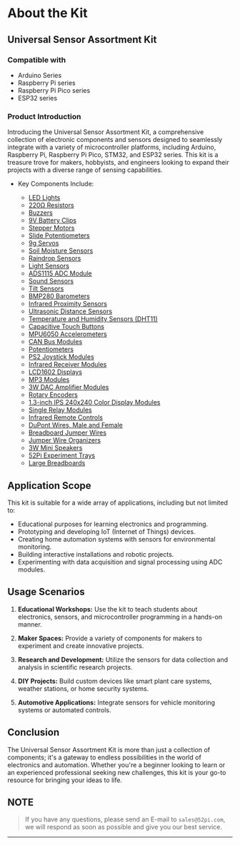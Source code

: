 # **About the Kit** 

## **Universal Sensor Assortment Kit**

### **Compatible with** 

* Arduino Series
* Raspberry Pi series
* Raspberry Pi Pico series
* ESP32 series 

### **Product Introduction**

Introducing the Universal Sensor Assortment Kit, a comprehensive collection of electronic components and sensors designed to seamlessly integrate with a variety of microcontroller platforms, including Arduino, Raspberry Pi, Raspberry Pi Pico, STM32, and ESP32 series. This kit is a treasure trove for makers, hobbyists, and engineers looking to expand their projects with a diverse range of sensing capabilities.

* Key Components Include:

	- [LED Lights](./components/LED_lights.md)
	- [220Ω Resistors](./components/220Ω_Resistors.md)
	- [Buzzers](./components/Buzzers.md)
    - [9V Battery Clips](./components/9V_Battery_Clips.md)
   	- [Stepper Motors](./components/Stepper_Motors.md)
   	- [Slide Potentiometers](./components/Slide_Potentiometers.md)
   	- [9g Servos](./components/9g_Servos.md)
   	- [Soil Moisture Sensors](./components/Soil_Moisture_Sensors.md)
 	- [Raindrop Sensors](./components/Raindrop_Sensors.md)
    - [Light Sensors](./components/Light_Sensors.md)
    - [ADS1115 ADC Module](./components/ADS1115_ADC_Module.md)
    - [Sound Sensors](./components/Sound_Sensors.md)
    - [Tilt Sensors](./components/Tilt_Sensors.md)
    - [BMP280 Barometers](./components/BMP280_Barometers.md)
    - [Infrared Proximity Sensors](./components/Infrared_Proximity_Sensors.md)
    - [Ultrasonic Distance Sensors](./components/Ultrasonic_Distance_Sensors.md)
    - [Temperature and Humidity Sensors (DHT11)](./components/Temperature_and_Humidity_Sensors_(DHT11).md)
    - [Capacitive Touch Buttons](./components/Capacitive_Touch_Buttons.md)
    - [MPU6050 Accelerometers](./components/MPU6050_Accelerometers.md)
    - [CAN Bus Modules](./components/CAN_Bus_Modules.md)
    - [Potentiometers](./components/Potentiometers.md)
    - [PS2 Joystick Modules](./components/PS2_Joystick_Modules.md)
    - [Infrared Receiver Modules](./components/Infrared_Receiver_Modules.md)
    - [LCD1602 Displays](./components/LCD1602_Displays.md)
    - [MP3 Modules](./components/MP3_Modules.md)
    - [3W DAC Amplifier Modules](./components/3W_DAC_Amplifier_Modules.md)
    - [Rotary Encoders](./components/Rotary_Encoders.md)
    - [1.3-inch IPS 240x240 Color Display Modules](./components/1.3-inch_IPS_240x240_Color_Display_Modules.md)
    - [Single Relay Modules](./components/Single_Relay_Modules.md)
    - [Infrared Remote Controls](./components/Infrared_Remote_Controls.md)
    - [DuPont Wires, Male and Female](./components/DuPont_Wires,_Male_and_Female.md)
    - [Breadboard Jumper Wires](./components/Breadboard_Jumper_Wires.md)
    - [Jumper Wire Organizers](./components/Jumper_Wire_Organizers.md)
    - [3W Mini Speakers](./components/3W_Mini_Speakers.md)
    - [52Pi Experiment Trays](./components/52Pi_Experiment_Trays.md)
    - [Large Breadboards](./components/Large_Breadboards.md)

## **Application Scope**

This kit is suitable for a wide array of applications, including but not limited to:

* Educational purposes for learning electronics and programming.
* Prototyping and developing IoT (Internet of Things) devices.
* Creating home automation systems with sensors for environmental monitoring.
* Building interactive installations and robotic projects.
* Experimenting with data acquisition and signal processing using ADC modules.

## **Usage Scenarios**

1. **Educational Workshops:** Use the kit to teach students about electronics, sensors, and microcontroller programming in a hands-on manner.

2. **Maker Spaces:** Provide a variety of components for makers to experiment and create innovative projects.

3. **Research and Development:** Utilize the sensors for data collection and analysis in scientific research projects.

4. **DIY Projects:** Build custom devices like smart plant care systems, weather stations, or home security systems.

5. **Automotive Applications:** Integrate sensors for vehicle monitoring systems or automated controls.

## **Conclusion**

The Universal Sensor Assortment Kit is more than just a collection of components;
it's a gateway to endless possibilities in the world of electronics and automation. 
Whether you're a beginner looking to learn or an experienced professional seeking new challenges, 
this kit is your go-to resource for bringing your ideas to life.

## **NOTE**

> If you have any questions, please send an E-mail to `sales@52pi.com`, we will respond as soon as possible and give you our best service.

---

